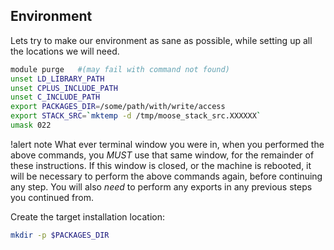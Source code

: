 ## Environment

Lets try to make our environment as sane as possible, while setting up all the locations we will need.

```bash
module purge   #(may fail with command not found)
unset LD_LIBRARY_PATH
unset CPLUS_INCLUDE_PATH
unset C_INCLUDE_PATH
export PACKAGES_DIR=/some/path/with/write/access
export STACK_SRC=`mktemp -d /tmp/moose_stack_src.XXXXXX`
umask 022
```

!alert note
What ever terminal window you were in, when you performed the above commands, you _MUST_ use that same window,
for the remainder of these instructions. If this window is closed, or the machine is rebooted, it will be
necessary to perform the above commands again, before continuing any step. You will also _need_ to perform any
exports in any previous steps you continued from.


Create the target installation location:

```bash
mkdir -p $PACKAGES_DIR
```
